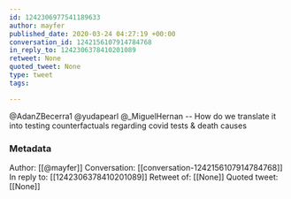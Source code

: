 ```yaml
---
id: 1242306977541189633
author: mayfer
published_date: 2020-03-24 04:27:19 +00:00
conversation_id: 1242156107914784768
in_reply_to: 1242306378410201089
retweet: None
quoted_tweet: None
type: tweet
tags:

---
```


@AdanZBecerra1 @yudapearl @_MiguelHernan -- How do we translate it into testing counterfactuals regarding covid tests &amp; death causes

### Metadata

Author: [[@mayfer]]
Conversation: [[conversation-1242156107914784768]]
In reply to: [[1242306378410201089]]
Retweet of: [[None]]
Quoted tweet: [[None]]
